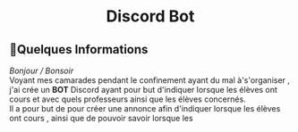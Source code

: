 <h1 align="center">Discord Bot </a></h1>
<h2>🧾Quelques Informations </h2>
 
 
 *Bonjour / Bonsoir*  
Voyant mes camarades pendant le confinement ayant du mal à's'organiser , j'ai crée un **BOT** Discord ayant pour but d'indiquer lorsque les élèves ont cours et avec quels professeurs ainsi que les élèves concernés.  
Il a pour but de pour créer une annonce afin d'indiquer lorsque les élèves ont cours , ainsi que de pouvoir savoir lorsque les 


